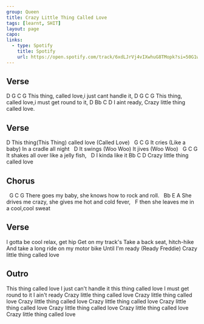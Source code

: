 ```yaml
---
group: Queen
title: Crazy Little Thing Called Love
tags: [learnt, SHIT]
layout: page
capo: 
links: 
  - type: Spotify
    title: Spotify
    url: https://open.spotify.com/track/6xdLJrVj4vIXwhuG8TMopk?si=50G1wtN8SCCpMpZ-CluWXw
---
```


## Verse

D                         G    C           G
This thing, called love,i just cant handle it,
D                         G    C           G
This thing, called love,i must get round to it,
D             Bb           C            D
I aint ready, Crazy little thing called love.

## Verse

D
This thing(This Thing) called love (Called Love)
&nbsp;  G                        C          G
It cries (Like a baby) In a cradle all night
&nbsp;  D
It swings (Woo Woo) It jives (Woo Woo)
&nbsp;  G                      C     G
It shakes all over like a jelly fish,
&nbsp;       D
I kinda like it
Bb           C            D
Crazy little thing called love

## Chorus

&nbsp;             G         C                         G
There goes my baby, she knows how to rock and roll.
&nbsp;             Bb                  E             A
She drives me crazy, she gives me hot and cold fever,
&nbsp;        F
then she leaves me in a cool,cool sweat

## Verse

I gotta be cool relax, get hip
Get on my track's
Take a back seat, hitch-hike
And take a long ride on my motor bike
Until I'm ready (Ready Freddie)
Crazy little thing called love

## Outro

This thing called love I just can't handle it
this thing called love I must get round to it
I ain't ready
Crazy little thing called love
Crazy little thing called love
Crazy little thing called love
Crazy little thing called love
Crazy little thing called love
Crazy little thing called love
Crazy little thing called love
Crazy little thing called love
